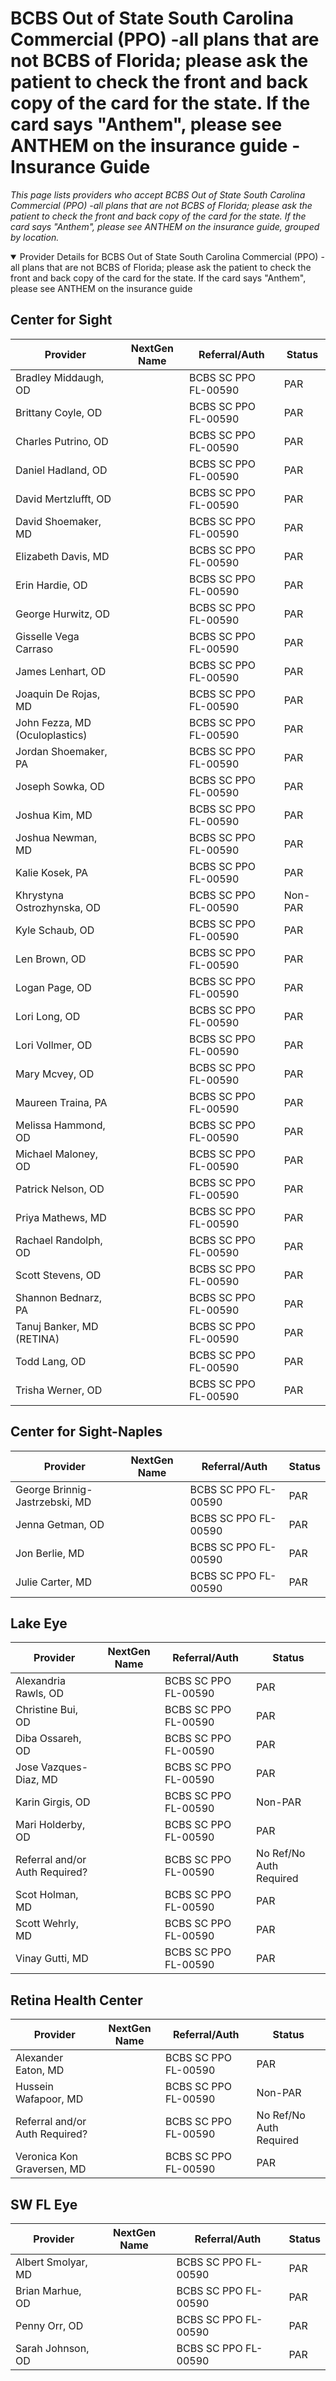 # BCBS Out of State South Carolina Commercial (PPO) -all plans that are not BCBS of Florida; please ask the patient to check the front and back copy of the card for the state. If the card says "Anthem", please see ANTHEM on the insurance guide - Insurance Guide

*This page lists providers who accept BCBS Out of State South Carolina Commercial (PPO) -all plans that are not BCBS of Florida; please ask the patient to check the front and back copy of the card for the state. If the card says "Anthem", please see ANTHEM on the insurance guide, grouped by location.*

<details open><summary>Provider Details for BCBS Out of State South Carolina Commercial (PPO) -all plans that are not BCBS of Florida; please ask the patient to check the front and back copy of the card for the state. If the card says "Anthem", please see ANTHEM on the insurance guide</summary>

## Center for Sight

| Provider | NextGen Name | Referral/Auth | Status |
|----------|-------------|--------------|--------|
| Bradley Middaugh, OD |  | BCBS SC PPO FL-00590 | PAR |
| Brittany Coyle, OD |  | BCBS SC PPO FL-00590 | PAR |
| Charles Putrino, OD |  | BCBS SC PPO FL-00590 | PAR |
| Daniel Hadland, OD |  | BCBS SC PPO FL-00590 | PAR |
| David Mertzlufft, OD |  | BCBS SC PPO FL-00590 | PAR |
| David Shoemaker, MD |  | BCBS SC PPO FL-00590 | PAR |
| Elizabeth Davis, MD |  | BCBS SC PPO FL-00590 | PAR |
| Erin Hardie, OD |  | BCBS SC PPO FL-00590 | PAR |
| George Hurwitz, OD |  | BCBS SC PPO FL-00590 | PAR |
| Gisselle Vega Carraso |  | BCBS SC PPO FL-00590 | PAR |
| James Lenhart, OD |  | BCBS SC PPO FL-00590 | PAR |
| Joaquin De Rojas, MD |  | BCBS SC PPO FL-00590 | PAR |
| John Fezza, MD (Oculoplastics) |  | BCBS SC PPO FL-00590 | PAR |
| Jordan Shoemaker, PA |  | BCBS SC PPO FL-00590 | PAR |
| Joseph Sowka, OD |  | BCBS SC PPO FL-00590 | PAR |
| Joshua Kim, MD |  | BCBS SC PPO FL-00590 | PAR |
| Joshua Newman, MD |  | BCBS SC PPO FL-00590 | PAR |
| Kalie Kosek, PA |  | BCBS SC PPO FL-00590 | PAR |
| Khrystyna Ostrozhynska, OD |  | BCBS SC PPO FL-00590 | Non-PAR |
| Kyle Schaub, OD |  | BCBS SC PPO FL-00590 | PAR |
| Len Brown, OD |  | BCBS SC PPO FL-00590 | PAR |
| Logan Page, OD |  | BCBS SC PPO FL-00590 | PAR |
| Lori Long, OD |  | BCBS SC PPO FL-00590 | PAR |
| Lori Vollmer, OD |  | BCBS SC PPO FL-00590 | PAR |
| Mary Mcvey, OD |  | BCBS SC PPO FL-00590 | PAR |
| Maureen Traina, PA |  | BCBS SC PPO FL-00590 | PAR |
| Melissa Hammond, OD |  | BCBS SC PPO FL-00590 | PAR |
| Michael Maloney, OD |  | BCBS SC PPO FL-00590 | PAR |
| Patrick Nelson, OD |  | BCBS SC PPO FL-00590 | PAR |
| Priya Mathews, MD |  | BCBS SC PPO FL-00590 | PAR |
| Rachael Randolph, OD |  | BCBS SC PPO FL-00590 | PAR |
| Scott Stevens, OD |  | BCBS SC PPO FL-00590 | PAR |
| Shannon Bednarz, PA |  | BCBS SC PPO FL-00590 | PAR |
| Tanuj Banker, MD (RETINA) |  | BCBS SC PPO FL-00590 | PAR |
| Todd Lang, OD |  | BCBS SC PPO FL-00590 | PAR |
| Trisha Werner, OD |  | BCBS SC PPO FL-00590 | PAR |

## Center for Sight-Naples

| Provider | NextGen Name | Referral/Auth | Status |
|----------|-------------|--------------|--------|
| George Brinnig-Jastrzebski, MD |  | BCBS SC PPO FL-00590 | PAR |
| Jenna Getman, OD |  | BCBS SC PPO FL-00590 | PAR |
| Jon Berlie, MD |  | BCBS SC PPO FL-00590 | PAR |
| Julie Carter, MD |  | BCBS SC PPO FL-00590 | PAR |

## Lake Eye 

| Provider | NextGen Name | Referral/Auth | Status |
|----------|-------------|--------------|--------|
| Alexandria Rawls, OD |  | BCBS SC PPO FL-00590 | PAR |
| Christine Bui, OD |  | BCBS SC PPO FL-00590 | PAR |
| Diba Ossareh, OD |  | BCBS SC PPO FL-00590 | PAR |
| Jose Vazques-Diaz, MD |  | BCBS SC PPO FL-00590 | PAR |
| Karin Girgis, OD |  | BCBS SC PPO FL-00590 | Non-PAR |
| Mari Holderby, OD |  | BCBS SC PPO FL-00590 | PAR |
| Referral and/or Auth Required? |  | BCBS SC PPO FL-00590 | No Ref/No Auth Required |
| Scot Holman, MD |  | BCBS SC PPO FL-00590 | PAR |
| Scott Wehrly, MD |  | BCBS SC PPO FL-00590 | PAR |
| Vinay Gutti, MD |  | BCBS SC PPO FL-00590 | PAR |

## Retina Health Center

| Provider | NextGen Name | Referral/Auth | Status |
|----------|-------------|--------------|--------|
| Alexander Eaton, MD |  | BCBS SC PPO FL-00590 | PAR |
| Hussein Wafapoor, MD |  | BCBS SC PPO FL-00590 | Non-PAR |
| Referral and/or Auth Required? |  | BCBS SC PPO FL-00590 | No Ref/No Auth Required |
| Veronica Kon Graversen, MD |  | BCBS SC PPO FL-00590 | PAR |

## SW FL Eye

| Provider | NextGen Name | Referral/Auth | Status |
|----------|-------------|--------------|--------|
| Albert Smolyar, MD |  | BCBS SC PPO FL-00590 | PAR |
| Brian Marhue, OD |  | BCBS SC PPO FL-00590 | PAR |
| Penny Orr, OD |  | BCBS SC PPO FL-00590 | PAR |
| Sarah Johnson, OD |  | BCBS SC PPO FL-00590 | PAR |

</details>

